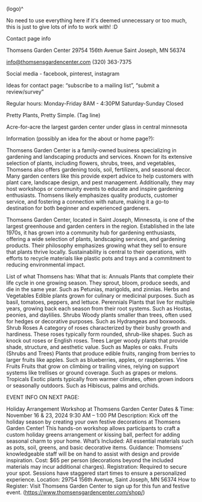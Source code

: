 
(logo)^

No need to use everything here if it's deemed unnecessary or too much, this is just to give lots of info to work with! :D

Contact page info

Thomsens Garden Center
29754 156th Avenue 
Saint Joseph, MN 56374

info@thomsensgardencenter.com
(320) 363-7375

Social media - facebook, pinterest, instagram

Ideas for contact page: “subscribe to a mailing list”, “submit a review/survey”

Regular hours: 
Monday-Friday 	8AM - 4:30PM
Saturday-Sunday	Closed

Pretty Plants, Pretty Simple. (Tag line)

Acre-for-acre the largest garden center under glass in central minnesota

Information (possibly an idea for the about or home page?):

Thomsens Garden Center is a family-owned business specializing in gardening and landscaping products and services. Known for its extensive selection of plants, including flowers, shrubs, trees, and vegetables, Thomsens also offers gardening tools, soil, fertilizers, and seasonal decor. Many garden centers like this provide expert advice to help customers with plant care, landscape design, and pest management. Additionally, they may host workshops or community events to educate and inspire gardening enthusiasts. Thomsens likely emphasizes quality products, customer service, and fostering a connection with nature, making it a go-to destination for both beginner and experienced gardeners.

Thomsens Garden Center, located in Saint Joseph, Minnesota, is one of the largest greenhouse and garden centers in the region. Established in the late 1970s, it has grown into a community hub for gardening enthusiasts, offering a wide selection of plants, landscaping services, and gardening products. Their philosophy emphasizes growing what they sell to ensure that plants thrive locally. Sustainability is central to their operations, with efforts to recycle materials like plastic pots and trays and a commitment to reducing environmental impact.

List of what Thomsens has:
What that is:
Annuals
Plants that complete their life cycle in one growing season. They sprout, bloom, produce seeds, and die in the same year. Such as Petunias, marigolds, and zinnias.
Herbs and Vegetables
Edible plants grown for culinary or medicinal purposes. Such as basil, tomatoes, peppers, and lettuce.
Perennials
Plants that live for multiple years, growing back each season from their root systems. Such as Hostas, peonies, and daylilies. 
Shrubs
Woody plants smaller than trees, often used for hedges or decorative purposes. Such as Hydrangeas and boxwoods. 
Shrub Roses
A category of roses characterized by their bushy growth and hardiness. These roses typically form rounded, shrub-like shapes. Such as knock out roses or English roses.
Trees
Larger woody plants that provide shade, structure, and aesthetic value. Such as Maples or oaks. 
Fruits (Shrubs and Trees)
Plants that produce edible fruits, ranging from berries to larger fruits like apples. Such as blueberries, apples, or raspberries. 
Vine Fruits
Fruits that grow on climbing or trailing vines, relying on support systems like trellises or ground coverage. Such as grapes or melons.
Tropicals
Exotic plants typically from warmer climates, often grown indoors or seasonally outdoors. Such as Hibiscus, palms and orchids.


EVENT INFO ON NEXT PAGE:
	

Holiday Arrangement Workshop at Thomsens Garden Center
Dates & Time:
November 16 & 23, 2024
9:30 AM – 1:00 PM
Description:
Kick off the holiday season by creating your own festive decorations at Thomsens Garden Center! This hands-on workshop allows participants to craft a custom holiday greens arrangement or kissing ball, perfect for adding seasonal charm to your home.
What’s Included: All essential materials such as pots, soil, greens, and basic decorative items.
Guidance: Thomsens’ knowledgeable staff will be on hand to assist with design and provide inspiration.
Cost: $65 per person (decorations beyond the included materials may incur additional charges).
Registration: Required to secure your spot. Sessions have staggered start times to ensure a personalized experience.
Location:
29754 156th Avenue, Saint Joseph, MN 56374
How to Register:
Visit Thomsens Garden Center to sign up for this fun and festive event.
(https://www.thomsensgardencenter.com/shop/)




